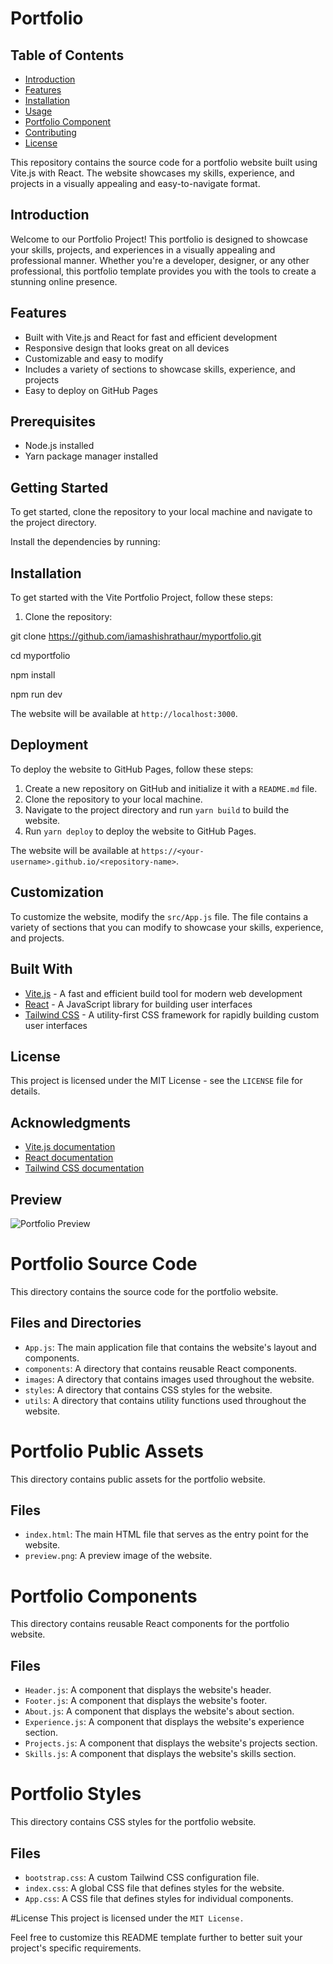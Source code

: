 # Portfolio 

## Table of Contents

- [Introduction](#introduction)
- [Features](#features)
- [Installation](#installation)
- [Usage](#usage)
- [Portfolio Component](#portfolio-component)
- [Contributing](#contributing)
- [License](#license)

This repository contains the source code for a portfolio website built using Vite.js with React. The website showcases my skills, experience, and projects in a visually appealing and easy-to-navigate format.
## Introduction

 Welcome to our Portfolio Project! This portfolio is designed to showcase your skills, projects, and experiences in a visually appealing and professional manner. Whether you're a developer, designer, or any other professional, this portfolio template provides you with the tools to create a stunning online presence.

## Features

* Built with Vite.js and React for fast and efficient development
* Responsive design that looks great on all devices
* Customizable and easy to modify
* Includes a variety of sections to showcase skills, experience, and projects
* Easy to deploy on GitHub Pages

## Prerequisites

* Node.js installed
* Yarn package manager installed

## Getting Started

To get started, clone the repository to your local machine and navigate to the project directory.

Install the dependencies by running:

## Installation

To get started with the Vite Portfolio Project, follow these steps:

1. Clone the repository:

git clone https://github.com/iamashishrathaur/myportfolio.git

cd myportfolio

npm install

npm run dev

The website will be available at `http://localhost:3000`.

## Deployment

To deploy the website to GitHub Pages, follow these steps:

1. Create a new repository on GitHub and initialize it with a `README.md` file.
2. Clone the repository to your local machine.
3. Navigate to the project directory and run `yarn build` to build the website.
4. Run `yarn deploy` to deploy the website to GitHub Pages.

The website will be available at `https://<your-username>.github.io/<repository-name>`.

## Customization

To customize the website, modify the `src/App.js` file. The file contains a variety of sections that you can modify to showcase your skills, experience, and projects.

## Built With

* [Vite.js](https://vitejs.dev/) - A fast and efficient build tool for modern web development
* [React](https://reactjs.org/) - A JavaScript library for building user interfaces
* [Tailwind CSS](https://tailwindcss.com/) - A utility-first CSS framework for rapidly building custom user interfaces

## License

This project is licensed under the MIT License - see the `LICENSE` file for details.

## Acknowledgments

* [Vite.js documentation](https://vitejs.dev/guide/)
* [React documentation](https://reactjs.org/docs/getting-started.html)
* [Tailwind CSS documentation](https://tailwindcss.com/docs)

## Preview

![Portfolio Preview](https://github.com/<your-username>/<repository-name>/blob/main/public/preview.png?raw=true)

# Portfolio Source Code

This directory contains the source code for the portfolio website.

## Files and Directories

* `App.js`: The main application file that contains the website's layout and components.
* `components`: A directory that contains reusable React components.
* `images`: A directory that contains images used throughout the website.
* `styles`: A directory that contains CSS styles for the website.
* `utils`: A directory that contains utility functions used throughout the website.

# Portfolio Public Assets

This directory contains public assets for the portfolio website.

## Files

* `index.html`: The main HTML file that serves as the entry point for the website.
* `preview.png`: A preview image of the website.


# Portfolio Components

This directory contains reusable React components for the portfolio website.

## Files

* `Header.js`: A component that displays the website's header.
* `Footer.js`: A component that displays the website's footer.
* `About.js`: A component that displays the website's about section.
* `Experience.js`: A component that displays the website's experience section.
* `Projects.js`: A component that displays the website's projects section.
* `Skills.js`: A component that displays the website's skills section.


# Portfolio Styles

This directory contains CSS styles for the portfolio website.

## Files

* `bootstrap.css`: A custom Tailwind CSS configuration file.
* `index.css`: A global CSS file that defines styles for the website.
* `App.css`: A CSS file that defines styles for individual components.

#License
This project is licensed under the `MIT License.`

Feel free to customize this README template further to better suit your project's specific requirements.
